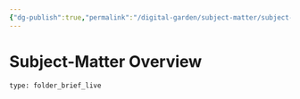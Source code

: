 ```yaml
---
{"dg-publish":true,"permalink":"/digital-garden/subject-matter/subject-matter/"}
---
```



# Subject-Matter Overview
 
```ccard
type: folder_brief_live
```
 

